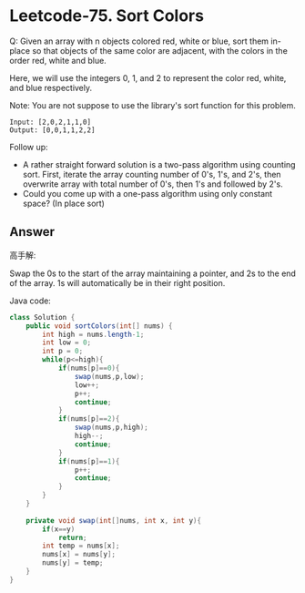 # Leetcode-75. Sort Colors
Q: Given an array with n objects colored red, white or blue, sort them in-place so that objects of the same color are adjacent, with the colors in the order red, white and blue.

Here, we will use the integers 0, 1, and 2 to represent the color red, white, and blue respectively.

Note: You are not suppose to use the library's sort function for this problem.
```
Input: [2,0,2,1,1,0]
Output: [0,0,1,1,2,2]
```
Follow up:

* A rather straight forward solution is a two-pass algorithm using counting sort.
First, iterate the array counting number of 0's, 1's, and 2's, then overwrite array with total number of 0's, then 1's and followed by 2's.
* Could you come up with a one-pass algorithm using only constant space? (In place sort)

## Answer
高手解:

Swap the 0s to the start of the array maintaining a pointer, and 2s to the end of the array. 1s will automatically be in their right position. 

Java code:

```java
class Solution {
    public void sortColors(int[] nums) {
        int high = nums.length-1;
        int low = 0;
        int p = 0;
        while(p<=high){
            if(nums[p]==0){
                swap(nums,p,low);
                low++;
                p++;
                continue;
            }
            if(nums[p]==2){
                swap(nums,p,high);
                high--;
                continue;
            }
            if(nums[p]==1){
                p++;
                continue;
            }
        }
    }
    
    private void swap(int[]nums, int x, int y){
        if(x==y)
            return;
        int temp = nums[x];
        nums[x] = nums[y];
        nums[y] = temp;
    }
}
```